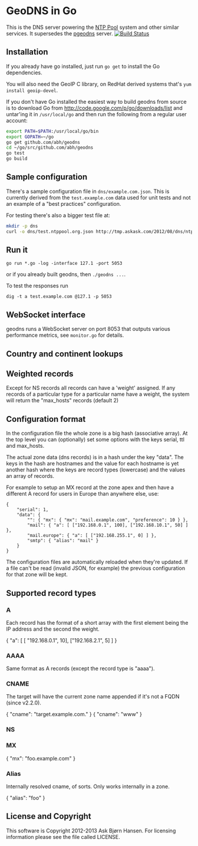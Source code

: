 # GeoDNS in Go

This is the DNS server powering the [NTP Pool](http://www.pool.ntp.org/) system and other
similar services. It supersedes the [pgeodns](http://github.com/abh/pgeodns) server.
[![Build Status](https://secure.travis-ci.org/abh/geodns.png)](http://travis-ci.org/abh/geodns)

## Installation

If you already have go installed, just run `go get` to install the Go dependencies.

You will also need the GeoIP C library, on RedHat derived systems
that's `yum install geoip-devel`.

If you don't have Go installed the easiest way to build geodns from source is to
download Go from http://code.google.com/p/go/downloads/list and untar'ing it in
`/usr/local/go` and then run the following from a regular user account:

```sh
export PATH=$PATH:/usr/local/go/bin
export GOPATH=~/go
go get github.com/abh/geodns
cd ~/go/src/github.com/abh/geodns
go test
go build
```

## Sample configuration

There's a sample configuration file in `dns/example.com.json`. This is currently
derived from the `test.example.com` data used for unit tests and not an example
of a "best practices" configuration.

For testing there's also a bigger test file at:

```sh
mkdir -p dns
curl -o dns/test.ntppool.org.json http://tmp.askask.com/2012/08/dns/ntppool.org.json.big
```

## Run it

`go run *.go -log -interface 127.1 -port 5053`

or if you already built geodns, then `./geodns ...`.

To test the responses run

`dig -t a test.example.com @127.1 -p 5053`

## WebSocket interface

geodns runs a WebSocket server on port 8053 that outputs various performance
metrics, see `monitor.go` for details.

## Country and continent lookups

## Weighted records

Except for NS records all records can have a 'weight' assigned. If any records
of a particular type for a particular name have a weight, the system will return
the "max_hosts" records (default 2)

## Configuration format

In the configuration file the whole zone is a big hash (associative array). At the
top level you can (optionally) set some options with the keys serial, ttl and max_hosts.

The actual zone data (dns records) is in a hash under the key "data". The keys
in the hash are hostnames and the value for each hostname is yet another hash
where the keys are record types (lowercase) and the values an array of records.

For example to setup an MX record at the zone apex and then have a different
A record for users in Europe than anywhere else, use:

    {
        "serial": 1,
        "data": {
            "": { "mx": { "mx": "mail.example.com", "preference": 10 } },
            "mail": { "a": [ ["192.168.0.1", 100], ["192.168.10.1", 50] ] },
            "mail.europe": { "a": [ ["192.168.255.1", 0] ] },
            "smtp": { "alias": "mail" }
        }
    }

The configuration files are automatically reloaded when they're updated. If a file
can't be read (invalid JSON, for example) the previous configuration for that zone
will be kept.

## Supported record types

### A

Each record has the format of a short array with the first element being the
IP address and the second the weight.

   { "a": [ [ "192.168.0.1", 10], ["192.168.2.1", 5] ] }

### AAAA

Same format as A records (except the record type is "aaaa").

### CNAME

The target will have the current zone name appended if it's not a FQDN (since v2.2.0).

  { "cname": "target.example.com." }
  { "cname": "www" }

### NS

### MX

   { "mx": "foo.example.com" }

### Alias

Internally resolved cname, of sorts. Only works internally in a zone.

   { "alias": "foo" }


## License and Copyright

This software is Copyright 2012-2013 Ask Bjørn Hansen. For licensing information
please see the file called LICENSE.
